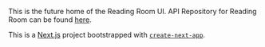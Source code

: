 This is the future home of the Reading Room UI. API Repository for Reading Room can be found [here](https://github.com/sam-rice/reading-room-api).

This is a [Next.js](https://nextjs.org/) project bootstrapped with [`create-next-app`](https://github.com/vercel/next.js/tree/canary/packages/create-next-app).